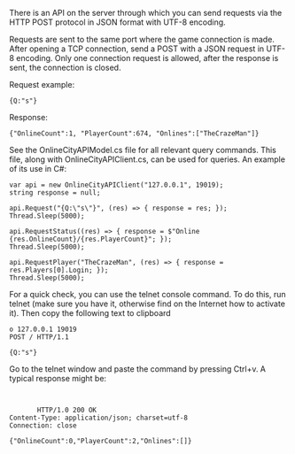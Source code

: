 There is an API on the server through which you can send requests via the HTTP POST protocol in JSON format with UTF-8 encoding.

Requests are sent to the same port where the game connection is made. After opening a TCP connection, send a POST with a JSON request in UTF-8 encoding. Only one connection request is allowed, after the response is sent, the connection is closed.

Request example:
```
{Q:"s"}
```
Response:
```
{"OnlineCount":1, "PlayerCount":674, "Onlines":["TheCrazeMan"]}
```

See the OnlineCityAPIModel.cs file for all relevant query commands. This file, along with OnlineCityAPIClient.cs, can be used for queries. An example of its use in C#:
```
var api = new OnlineCityAPIClient("127.0.0.1", 19019);
string response = null;

api.Request("{Q:\"s\"}", (res) => { response = res; });
Thread.Sleep(5000);

api.RequestStatus((res) => { response = $"Online {res.OnlineCount}/{res.PlayerCount}"; });
Thread.Sleep(5000);

api.RequestPlayer("TheCrazeMan", (res) => { response = res.Players[0].Login; });
Thread.Sleep(5000);
```

For a quick check, you can use the telnet console command. To do this, run telnet (make sure you have it, otherwise find on the Internet how to activate it).
Then copy the following text to clipboard
```
o 127.0.0.1 19019
POST / HTTP/1.1

{Q:"s"}
```
Go to the telnet window and paste the command by pressing Ctrl+v. A typical response might be:
```


       HTTP/1.0 200 OK
Content-Type: application/json; charset=utf-8
Connection: close

{"OnlineCount":0,"PlayerCount":2,"Onlines":[]}
```